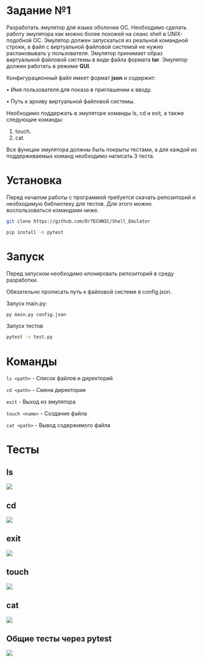 # **Задание №1**
Разработать эмулятор для языка оболочки ОС. Необходимо сделать работу эмулятора как можно более похожей на сеанс shell в UNIX-подобной ОС. Эмулятор должен запускаться из реальной командной строки, а файл с виртуальной файловой системой не нужно распаковывать у пользователя. Эмулятор принимает образ виртуальной файловой системы в виде файла формата **tar**. Эмулятор должен работать в режиме **GUI**.

Конфигурационный файл имеет формат **json** и содержит:

• Имя пользователя для показа в приглашении к вводу.

• Путь к архиву виртуальной файловой системы.

Необходимо поддержать в эмуляторе команды ls, cd и exit, а также следующие команды:
1. touch.
2. cat.

Все функции эмулятора должны быть покрыты тестами, а для каждой из поддерживаемых команд необходимо написать 3 теста.
# Установка
Перед началом работы с программой требуется скачать репозиторий и необходимую библиотеку для тестов. Для этого можно воспользоваться командами ниже.
```Bash
git clone https://github.com/DrTECHNIC/Shell_Emulator
```
```Bash
pip install -U pytest
```
# Запуск
Перед запуском необходимо клонировать репозиторий в среду разработки.

Обязательно прописать путь к файловой системе в config.json.

Запуск main.py:
```Bash
py main.py config.json 
```
Запуск тестов
```Bash
pytest -v test.py
```
# Команды
``` ls <path> ``` - Список файлов и директорий

``` cd <path> ``` - Смена директории

``` exit ``` - Выход из эмулятора

``` touch <name> ``` - Создание файла

``` cat <path> ``` - Вывод содержимого файла
# Тесты
## ls
![](https://github.com/DrTECHNIC/Shell_Emulator/blob/main/ls.png)
## cd
![](https://github.com/DrTECHNIC/Shell_Emulator/blob/main/cd.png)
## exit
![](https://github.com/DrTECHNIC/Shell_Emulator/blob/main/exit.gif)
## touch
![](https://github.com/DrTECHNIC/Shell_Emulator/blob/main/tou%D1%81%D1%80.png)
## cat
![](https://github.com/DrTECHNIC/Shell_Emulator/blob/main/cat.png)
## Общие тесты через pytest
![](https://github.com/DrTECHNIC/Shell_Emulator/blob/main/pytest.png)
